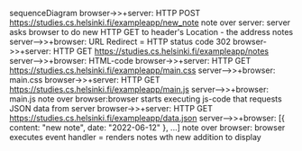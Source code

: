 sequenceDiagram
    browser->>+server: HTTP POST https://studies.cs.helsinki.fi/exampleapp/new_note
    note over server: server asks browser to do new HTTP GET to header's Location - the address notes
    server-->>+browser: URL Redirect = HTTP status code 302
    browser->>+server: HTTP GET https://studies.cs.helsinki.fi/exampleapp/notes
    server-->>+browser: HTML-code
    browser->>+server: HTTP GET https://studies.cs.helsinki.fi/exampleapp/main.css
    server-->>+browser: main.css
    browser->>+server: HTTP GET https://studies.cs.helsinki.fi/exampleapp/main.js
    server-->>+browser: main.js
    note over browser:browser starts executing js-code that requests JSON data from server 
    browser->>+server: HTTP GET https://studies.cs.helsinki.fi/exampleapp/data.json
    server-->>+browser: [{ content: "new note", date: "2022-06-12" }, ...]
    note over browser: browser executes event handler = renders notes  wth new addition to display